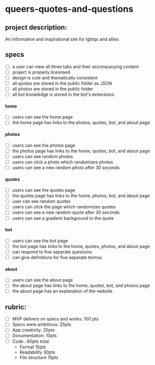 # queers-quotes-and-questions
## project description:
An informative and inspirational site for lgbtqs and allies

## specs
- [ ] a user can view all three tabs and their accompanying content
- [ ] project is properly licesnsed
- [ ] design is cute and thematically consistent
- [ ] all quotes are stored in the public folder as JSON
- [ ] all photos are stored in the public folder
- [ ] all bot knowledge is stored in the bot's extensions

#### home
- [ ] users can see the home page
- [ ] the home page has links to the photos, quotes, bot, and about page

#### photos
- [ ] users can see the photos page
- [ ] the photos page has links to the home, quotes, bot, and about page
- [ ] users can see random photos
- [ ] users can click a photo which randomizes photos
- [ ] users can see a new random photo after 30 seconds

#### quotes
- [ ] users can see the quotes page
- [ ] the quotes page has links to the home, photos, bot, and about page
- [ ] user can see random quotes
- [ ] users can click the page which randomizes quotes
- [ ] users can see a new random quote after 30 seconds
- [ ] users can see a gradient background to the quote

#### bot
- [ ] users can see the bot page
- [ ] the bot page has links to the home, quotes, photos, and about page
- [ ] can respond to five separate questions
- [ ] can give definitions for five separate termss

#### about
- [ ] users can see the about page
- [ ] the about page has links to the home, quotes, bot, and photos page
- [ ] the about page has an explanation of the website

## rubric:
- [ ] MVP delivers on specs and works: 100 pts
- [ ] Specs were ambitious: 25pts
- [ ] App creativity: 25pts
- [ ] Documentation: 10pts
- [ ] Code : 60pts total:
    - Format 15pts
    - Readability 30pts
    - File structure 15pts
